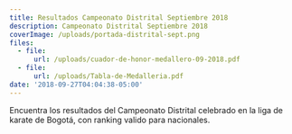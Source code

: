```yaml
---
title: Resultados Campeonato Distrital Septiembre 2018
description: Campeonato Distrital Septiembre 2018
coverImage: /uploads/portada-distrital-sept.png
files:
  - file:
      url: /uploads/cuador-de-honor-medallero-09-2018.pdf
  - file:
      url: /uploads/Tabla-de-Medalleria.pdf
date: '2018-09-27T04:04:38-05:00'
---
```

Encuentra los resultados del Campeonato Distrital celebrado en la liga de karate de Bogotá, con ranking valido para nacionales.
